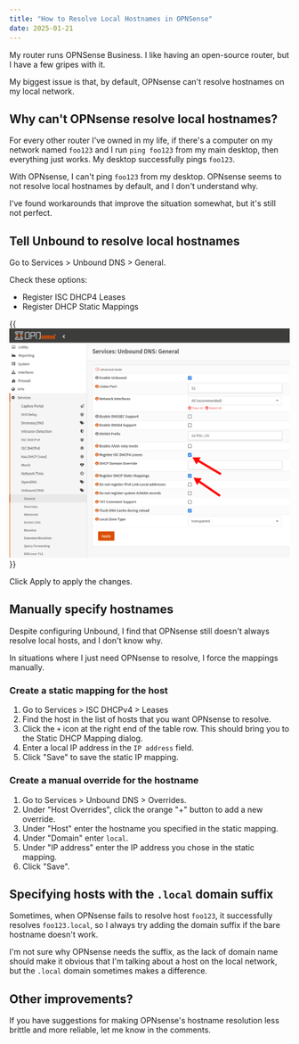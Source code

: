 ```yaml
---
title: "How to Resolve Local Hostnames in OPNSense"
date: 2025-01-21
---
```


My router runs OPNSense Business. I like having an open-source router, but I have a few gripes with it.

My biggest issue is that, by default, OPNsense can't resolve hostnames on my local network.

## Why can't OPNsense resolve local hostnames?

For every other router I've owned in my life, if there's a computer on my network named `foo123` and I run `ping foo123` from my main desktop, then everything just works. My desktop successfully pings `foo123`.

With OPNsense, I can't ping `foo123` from my desktop. OPNsense seems to not resolve local hostnames by default, and I don't understand why.

I've found workarounds that improve the situation somewhat, but it's still not perfect.

## Tell Unbound to resolve local hostnames

Go to Services > Unbound DNS > General.

Check these options:

- Register ISC DHCP4 Leases
- Register DHCP Static Mappings

{{<img src="unbound-general.webp" has-border="true" max-width="700px" caption="Check &ldquo;Register ISC DHCP4 Leases&rdquo; and &ldquo;Register DHCP Static Mappings&rdquo;in Unbound settings">}}

Click Apply to apply the changes.

## Manually specify hostnames

Despite configuring Unbound, I find that OPNsense still doesn't always resolve local hosts, and I don't know why.

In situations where I just need OPNsense to resolve, I force the mappings manually.

### Create a static mapping for the host

1. Go to Services > ISC DHCPv4 > Leases
1. Find the host in the list of hosts that you want OPNsense to resolve.
1. Click the `+` icon at the right end of the table row. This should bring you to the Static DHCP Mapping dialog.
1. Enter a local IP address in the `IP address` field.
1. Click "Save" to save the static IP mapping.

### Create a manual override for the hostname

1. Go to Services > Unbound DNS > Overrides.
1. Under "Host Overrides", click the orange "+" button to add a new override.
1. Under "Host" enter the hostname you specified in the static mapping.
1. Under "Domain" enter `local`.
1. Under "IP address" enter the IP address you chose in the static mapping.
1. Click "Save".

## Specifying hosts with the `.local` domain suffix

Sometimes, when OPNsense fails to resolve host `foo123`, it successfully resolves `foo123.local`, so I always try adding the domain suffix if the bare hostname doesn't work.

I'm not sure why OPNsense needs the suffix, as the lack of domain name should make it obvious that I'm talking about a host on the local network, but the `.local` domain sometimes makes a difference.

## Other improvements?

If you have suggestions for making OPNsense's hostname resolution less brittle and more reliable, let me know in the comments.
